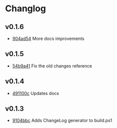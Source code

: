 # Changlog
## v0.1.6
- [904ad54](https://github.com/cdhunt/potel/commit/904ad547b27e7d07f3590190827872529d29c6a2) More docs improvements
## v0.1.5
- [54b9a41](https://github.com/cdhunt/potel/commit/54b9a41e486a94dfc61bd7a49eba2ad890a6dd99) Fix the old changes reference
## v0.1.4
- [491100c](https://github.com/cdhunt/potel/commit/491100c13403213076fcff84e25001166540273f) Updates docs
## v0.1.3
- [9104bbc](https://github.com/cdhunt/potel/commit/9104bbcbac0116329918dccea8b304bd86678c0c) Adds ChangeLog generator to build.ps1
